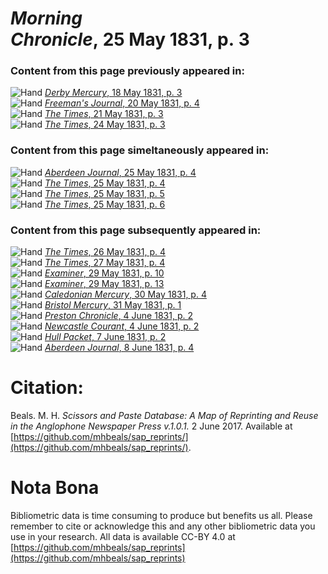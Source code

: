 # *Morning Chronicle*, 25 May 1831, p. 3  
  
### Content from this page previously appeared in:  
![Hand](http://scissorsandpaste.net/wp-content/uploads/2017/06/smallhandpointer.png) [*Derby Mercury*, 18 May 1831, p. 3](https://mhbeals.github.io/sap_html/Derby-Mercury/Derby-Mercury-18-May-1831-p-3)  
![Hand](http://scissorsandpaste.net/wp-content/uploads/2017/06/smallhandpointer.png) [*Freeman's Journal*, 20 May 1831, p. 4](https://mhbeals.github.io/sap_html/Freeman's-Journal/Freeman's-Journal-20-May-1831-p-4)  
![Hand](http://scissorsandpaste.net/wp-content/uploads/2017/06/smallhandpointer.png) [*The Times*, 21 May 1831, p. 3](https://mhbeals.github.io/sap_html/The-Times/The-Times-21-May-1831-p-3)  
![Hand](http://scissorsandpaste.net/wp-content/uploads/2017/06/smallhandpointer.png) [*The Times*, 24 May 1831, p. 3](https://mhbeals.github.io/sap_html/The-Times/The-Times-24-May-1831-p-3)  
  
### Content from this page simeltaneously appeared in:  
![Hand](http://scissorsandpaste.net/wp-content/uploads/2017/06/smallhandpointer.png) [*Aberdeen Journal*, 25 May 1831, p. 4](https://mhbeals.github.io/sap_html/Aberdeen-Journal/Aberdeen-Journal-25-May-1831-p-4)  
![Hand](http://scissorsandpaste.net/wp-content/uploads/2017/06/smallhandpointer.png) [*The Times*, 25 May 1831, p. 4](https://mhbeals.github.io/sap_html/The-Times/The-Times-25-May-1831-p-4)  
![Hand](http://scissorsandpaste.net/wp-content/uploads/2017/06/smallhandpointer.png) [*The Times*, 25 May 1831, p. 5](https://mhbeals.github.io/sap_html/The-Times/The-Times-25-May-1831-p-5)  
![Hand](http://scissorsandpaste.net/wp-content/uploads/2017/06/smallhandpointer.png) [*The Times*, 25 May 1831, p. 6](https://mhbeals.github.io/sap_html/The-Times/The-Times-25-May-1831-p-6)  
  
### Content from this page subsequently appeared in:  
![Hand](http://scissorsandpaste.net/wp-content/uploads/2017/06/smallhandpointer.png) [*The Times*, 26 May 1831, p. 4](https://mhbeals.github.io/sap_html/The-Times/The-Times-26-May-1831-p-4)  
![Hand](http://scissorsandpaste.net/wp-content/uploads/2017/06/smallhandpointer.png) [*The Times*, 27 May 1831, p. 4](https://mhbeals.github.io/sap_html/The-Times/The-Times-27-May-1831-p-4)  
![Hand](http://scissorsandpaste.net/wp-content/uploads/2017/06/smallhandpointer.png) [*Examiner*, 29 May 1831, p. 10](https://mhbeals.github.io/sap_html/Examiner/Examiner-29-May-1831-p-10)  
![Hand](http://scissorsandpaste.net/wp-content/uploads/2017/06/smallhandpointer.png) [*Examiner*, 29 May 1831, p. 13](https://mhbeals.github.io/sap_html/Examiner/Examiner-29-May-1831-p-13)  
![Hand](http://scissorsandpaste.net/wp-content/uploads/2017/06/smallhandpointer.png) [*Caledonian Mercury*, 30 May 1831, p. 4](https://mhbeals.github.io/sap_html/Caledonian-Mercury/Caledonian-Mercury-30-May-1831-p-4)  
![Hand](http://scissorsandpaste.net/wp-content/uploads/2017/06/smallhandpointer.png) [*Bristol Mercury*, 31 May 1831, p. 1](https://mhbeals.github.io/sap_html/Bristol-Mercury/Bristol-Mercury-31-May-1831-p-1)  
![Hand](http://scissorsandpaste.net/wp-content/uploads/2017/06/smallhandpointer.png) [*Preston Chronicle*, 4 June 1831, p. 2](https://mhbeals.github.io/sap_html/Preston-Chronicle/Preston-Chronicle-4-June-1831-p-2)  
![Hand](http://scissorsandpaste.net/wp-content/uploads/2017/06/smallhandpointer.png) [*Newcastle Courant*, 4 June 1831, p. 2](https://mhbeals.github.io/sap_html/Newcastle-Courant/Newcastle-Courant-4-June-1831-p-2)  
![Hand](http://scissorsandpaste.net/wp-content/uploads/2017/06/smallhandpointer.png) [*Hull Packet*, 7 June 1831, p. 2](https://mhbeals.github.io/sap_html/Hull-Packet/Hull-Packet-7-June-1831-p-2)  
![Hand](http://scissorsandpaste.net/wp-content/uploads/2017/06/smallhandpointer.png) [*Aberdeen Journal*, 8 June 1831, p. 4](https://mhbeals.github.io/sap_html/Aberdeen-Journal/Aberdeen-Journal-8-June-1831-p-4)  


# Citation: 

Beals. M. H. *Scissors and Paste Database: A Map of Reprinting and Reuse in the Anglophone Newspaper Press v.1.0.1.* 2 June 2017. Available at [https://github.com/mhbeals/sap_reprints/](https://github.com/mhbeals/sap_reprints/). 

# Nota Bona

Bibliometric data is time consuming to produce but benefits us all. Please remember to cite or acknowledge this and any other bibliometric data you use in your research. All data is available CC-BY 4.0 at [https://github.com/mhbeals/sap_reprints](https://github.com/mhbeals/sap_reprints)
